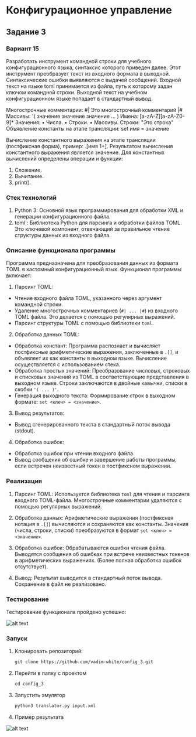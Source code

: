 # Конфигурационное управление
## Задание 3
### Вариант 15

Разработать инструмент командной строки для учебного конфигурационного
языка, синтаксис которого приведен далее. Этот инструмент преобразует текст из
входного формата в выходной. Синтаксические ошибки выявляются с выдачей
сообщений.
Входной текст на языке toml принимается из файла, путь к которому задан
ключом командной строки. Выходной текст на учебном конфигурационном
языке попадает в стандартный вывод.

Многострочные комментарии:
#|
Это многострочный
комментарий
|#
Массивы:
'( значение значение значение ... )
Имена:
[a-zA-Z][a-zA-Z0-9]*
Значения:
• Числа.
• Строки.
• Массивы.
Строки: "Это строка"
Объявление константы на этапе трансляции: set имя = значение

Вычисление константного выражения на этапе трансляции (постфиксная форма), пример: .[имя 1+].
Результатом вычисления константного выражения является значение.
Для константных вычислений определены операции и функции:
1. Сложение.
2. Вычитание.
3. print().

### Стек технологий
1.	Python 3: Основной язык программирования для обработки XML и генерации конфигурационного файла.
2. toml`: Библиотека Python для парсинга и обработки файлов TOML. Это ключевой компонент, отвечающий за правильное чтение структуры данных из входного файла.

### Описание функционала программы

Программа предназначена для преобразования данных из формата TOML в кастомный конфигурационный язык. Функционал программы включает:

1. Парсинг TOML:

* Чтение входного файла TOML, указанного через аргумент командной строки.
* Удаление многострочных комментариев (`#| ... |#`) из входного TOML файла. Это делается с помощью регулярных выражений.
* Парсинг структуры TOML с помощью библиотеки `toml`.

2. Обработка данных TOML:

* Обработка констант: Программа распознает и вычисляет постфиксные арифметические выражения, заключенные в `.[]`, и объявляет их как константы в выходном языке. Вычисление осуществляется с использованием стека.
* Обработка простых значений: Преобразование числовых, строковых и списковых значений из TOML в соответствующие представления в выходном языке. Строки заключаются в двойные кавычки, списки в скобки `'( ... )'`.
* Генерация выходного текста: Формирование строк в выходном формате: `set <ключ> = <значение>`.

3. Вывод результатов:

* Вывод сгенерированного текста в стандартный поток вывода (stdout).
4. Обработка ошибок:

* Обработка ошибок при чтении входного файла.
* Вывод сообщения об ошибке и завершение работы программы, если встречен неизвестный токен в постфиксном выражении.

### Реализация

1. Парсинг TOML: Используется библиотека `toml` для чтения и парсинга входного TOML-файла. Многострочные комментарии удаляются с помощью регулярных выражений.

2. Обработка данных: Арифметические выражения (постфиксная нотация в `.[]`) вычисляются и сохраняются как константы. Значения (числа, строки, списки) преобразуются в формат `set <ключ> = <значение>`.

3. Обработка ошибок: Обрабатываются ошибки чтения файла. Выводятся сообщения об ошибках при встрече неизвестных токенов в арифметических выражениях. (Более полная обработка ошибок отсутствует).

4. Вывод: Результат выводится в стандартный поток вывода. Сохранение в файл не реализовано.

### Тестирование
Тестирование функционала пройдено успешно:

![alt text]("https://github.com/user-attachments/assets/dd809793-2ce2-4d7e-9f8c-2b26a0685deb")



### Запуск
1. Клонировать репозиторий:

   ```html
   git clone https://github.com/vadim-white/config_3.git
   ```

2. Перейти в папку с проектом
   
   ```html
   cd config_3
   ```

3. Запустить эмулятор
   
   ```html
   python3 translator.py input.xml
   ```

4. Пример результата

![alt text]("https://github.com/user-attachments/assets/5f0a00c6-1626-4993-888f-7251332a4816")


